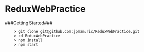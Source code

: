 # ReduxWebPractice

###Getting Started###

```
	> git clone git@github.com:jpmamuric/ReduxWebPractice.git
	> cd ReduxWebPractice
	> npm install
	> npm start
```
